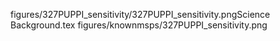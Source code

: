 
figures/327PUPPI_sensitivity/327PUPPI_sensitivity.pngScience Background.tex
figures/knownmsps/327PUPPI_sensitivity.png